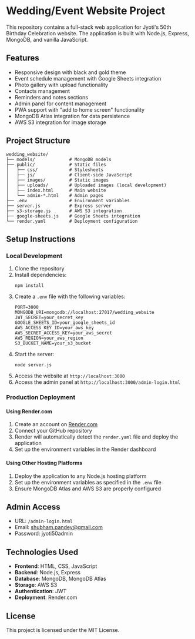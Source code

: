 # Wedding/Event Website Project

This repository contains a full-stack web application for Jyoti's 50th Birthday Celebration website. The application is built with Node.js, Express, MongoDB, and vanilla JavaScript.

## Features

- Responsive design with black and gold theme
- Event schedule management with Google Sheets integration
- Photo gallery with upload functionality
- Contacts management
- Reminders and notes sections
- Admin panel for content management
- PWA support with "add to home screen" functionality
- MongoDB Atlas integration for data persistence
- AWS S3 integration for image storage

## Project Structure

```
wedding_website/
├── models/             # MongoDB models
├── public/             # Static files
│   ├── css/            # Stylesheets
│   ├── js/             # Client-side JavaScript
│   ├── images/         # Static images
│   ├── uploads/        # Uploaded images (local development)
│   ├── index.html      # Main website
│   └── admin-*.html    # Admin pages
├── .env                # Environment variables
├── server.js           # Express server
├── s3-storage.js       # AWS S3 integration
├── google-sheets.js    # Google Sheets integration
└── render.yaml         # Deployment configuration
```

## Setup Instructions

### Local Development

1. Clone the repository
2. Install dependencies:
   ```
   npm install
   ```
3. Create a `.env` file with the following variables:
   ```
   PORT=3000
   MONGODB_URI=mongodb://localhost:27017/wedding_website
   JWT_SECRET=your_secret_key
   GOOGLE_SHEETS_ID=your_google_sheets_id
   AWS_ACCESS_KEY_ID=your_aws_key
   AWS_SECRET_ACCESS_KEY=your_aws_secret
   AWS_REGION=your_aws_region
   S3_BUCKET_NAME=your_s3_bucket
   ```
4. Start the server:
   ```
   node server.js
   ```
5. Access the website at `http://localhost:3000`
6. Access the admin panel at `http://localhost:3000/admin-login.html`

### Production Deployment

#### Using Render.com

1. Create an account on [Render.com](https://render.com)
2. Connect your GitHub repository
3. Render will automatically detect the `render.yaml` file and deploy the application
4. Set up the environment variables in the Render dashboard

#### Using Other Hosting Platforms

1. Deploy the application to any Node.js hosting platform
2. Set up the environment variables as specified in the `.env` file
3. Ensure MongoDB Atlas and AWS S3 are properly configured

## Admin Access

- URL: `/admin-login.html`
- Email: shubham.pandey@gmail.com
- Password: jyoti50admin

## Technologies Used

- **Frontend**: HTML, CSS, JavaScript
- **Backend**: Node.js, Express
- **Database**: MongoDB, MongoDB Atlas
- **Storage**: AWS S3
- **Authentication**: JWT
- **Deployment**: Render.com

## License

This project is licensed under the MIT License.
